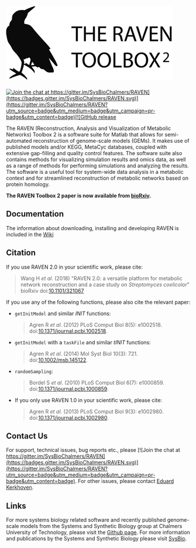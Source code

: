 # ![The RAVEN Toolbox 2](RAVEN2.png)

[![Join the chat at https://gitter.im/SysBioChalmers/RAVEN](https://badges.gitter.im/SysBioChalmers/RAVEN.svg)](https://gitter.im/SysBioChalmers/RAVEN?utm_source=badge&utm_medium=badge&utm_campaign=pr-badge&utm_content=badge)[![GitHub release](https://img.shields.io/github/release/SysBioChalmers/RAVEN/all.svg)](https://GitHub.com/SysBioChalmers/RAVEN/releases/)

The RAVEN (Reconstruction, Analysis and Visualization of Metabolic Networks) Toolbox 2 is a software suite for Matlab that allows for semi-automated reconstruction of genome-scale models (GEMs). It makes use of published models and/or KEGG, MetaCyc databases, coupled with extensive gap-filling and quality control features. The software suite also contains methods for visualizing simulation results and omics data, as well as a range of methods for performing simulations and analyzing the results. The software is a useful tool for system-wide data analysis in a metabolic context and for streamlined reconstruction of metabolic networks based on protein homology.

**The RAVEN Toolbox 2 paper is now available from [bioRxiv](https://doi.org/10.1101/321067).**


## Documentation
The information about downloading, installing and developing RAVEN is included in the [Wiki](https://github.com/SysBioChalmers/RAVEN/wiki)


## Citation
If you use RAVEN 2.0 in your scientific work, please cite:
> Wang H _et al_. (2018) "RAVEN 2.0: a versatile platform for metabolic network reconstruction and a case study on _Streptomyces coelicolor_" bioRxiv doi:[10.1101/321067](https://doi.org/10.1101/321067)

If you use any of the following functions, please also cite the relevant paper:

* `getInitModel` and similar _INIT_ functions:
  >Agren R _et al_. (2012) PLoS Comput Biol 8(5): e1002518. doi:[10.1371/journal.pcbi.1002518](http://journals.plos.org/ploscompbiol/article?id=10.1371/journal.pcbi.1002518).
  
* `getInitModel` with a `taskFile` and similar _tINIT_ functions:
  >Agren R _et al_. (2014) Mol Syst Biol 10(3): 721. doi:[10.1002/msb.145122](http://msb.embopress.org/content/10/3/721).

* `randomSampling`:
  >Bordel S _et al_. (2010) PLoS Comput Biol 6(7): e1000859. doi:[10.1371/journal.pcbi.1000859](http://journals.plos.org/ploscompbiol/article?id=10.1371/journal.pcbi.1000859).

* If you only use RAVEN 1.0 in your scientific work, please cite:
  >Agren R _et al_. (2013) PLoS Comput Biol 9(3): e1002980. doi:[10.1371/journal.pcbi.1002980](http://journals.plos.org/ploscompbiol/article?id=10.1371/journal.pcbi.1002980).


## Contact Us
For support, technical issues, bug reports etc., please [![Join the chat at https://gitter.im/SysBioChalmers/RAVEN](https://badges.gitter.im/SysBioChalmers/RAVEN.svg)](https://gitter.im/SysBioChalmers/RAVEN?utm_source=badge&utm_medium=badge&utm_campaign=pr-badge&utm_content=badge). For other issues, please contact [Eduard Kerkhoven](https://github.com/edkerk).


## Links
For more systems biology related software and recently published genome-scale models from the Systems and Synthetic Biology group at Chalmers University of Technology, please visit the [Github page](https://github.com/SysBioChalmers). For more information and publications by the Systems and Synthetic Biology please visit [SysBio](www.sysbio.se).
